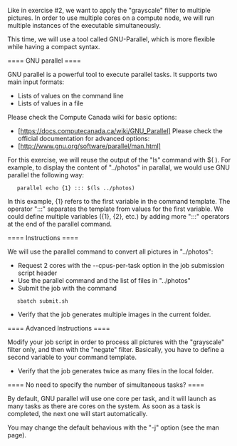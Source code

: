 Like in exercise #2, we want to apply the "grayscale" filter to multiple
pictures. In order to use multiple cores on a compute node, we will run
multiple instances of the executable simultaneously.

This time, we will use a tool called GNU-Parallel, which is more
flexible while having a compact syntax.

==== GNU parallel ====

GNU parallel is a powerful tool to execute parallel tasks. It supports two
main input formats:
  * Lists of values on the command line
  * Lists of values in a file

Please check the Compute Canada wiki for basic options:
  * [https://docs.computecanada.ca/wiki/GNU_Parallel]
Please check the official documentation for advanced options:
  * [http://www.gnu.org/software/parallel/man.html]

For this exercise, we will reuse the output of the "ls" command with $( ).
For example, to display the content of "../photos" in
parallal, we would use GNU parallel the following way:
```
   parallel echo {1} ::: $(ls ../photos)
```
In this example, {1} refers to the first variable in the command template.
The operator ":::" separates the template from values for the first variable.
We could define multiple variables ({1}, {2}, etc.) by adding more ":::"
operators at the end of the parallel command.

==== Instructions ====

We will use the parallel command to convert all pictures in
"../photos":

  * Request 2 cores with the --cpus-per-task option in the job submission
    script header
  * Use the parallel command and the list of files in
    "../photos"
  * Submit the job with the command
```
   sbatch submit.sh
```
  * Verify that the job generates multiple images in the current folder.

==== Advanced Instructions ====

Modify your job script in order to process all pictures with the
"grayscale" filter only, and then with the "negate" filter.
Basically, you have to define a second variable to your command template.

  * Verify that the job generates twice as many files in the local folder.

==== No need to specify the number of simultaneous tasks? ====

By default, GNU parallel will use one core per task, and it will launch as many
tasks as there are cores on the system. As soon as a task is completed, the
next one will start automatically.

You may change the default behavious with the "-j" option (see the man page).
